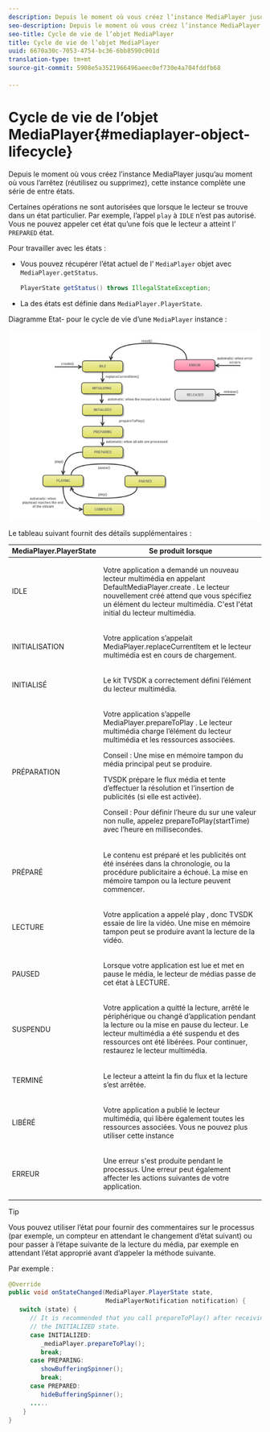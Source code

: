 ```yaml
---
description: Depuis le moment où vous créez l’instance MediaPlayer jusqu’au moment où vous l’arrêtez (réutilisez ou supprimez), cette instance complète une série de  entre états.
seo-description: Depuis le moment où vous créez l’instance MediaPlayer jusqu’au moment où vous l’arrêtez (réutilisez ou supprimez), cette instance complète une série de  entre états.
seo-title: Cycle de vie de l’objet MediaPlayer
title: Cycle de vie de l’objet MediaPlayer
uuid: 6670a30c-7053-4754-bc36-6bb8590c001d
translation-type: tm+mt
source-git-commit: 5908e5a3521966496aeec0ef730e4a704fddfb68

---
```



# Cycle de vie de l’objet MediaPlayer{#mediaplayer-object-lifecycle}

Depuis le moment où vous créez l’instance MediaPlayer jusqu’au moment où vous l’arrêtez (réutilisez ou supprimez), cette instance complète une série de  entre états.

Certaines opérations ne sont autorisées que lorsque le lecteur se trouve dans un état particulier. Par exemple, l’appel `play` à `IDLE` n’est pas autorisé. Vous ne pouvez appeler cet état qu’une fois que le lecteur a atteint l’ `PREPARED` état.

Pour travailler avec les états :

* Vous pouvez récupérer l’état actuel de l’ `MediaPlayer` objet avec `MediaPlayer.getStatus`.

   ```java
   PlayerState getStatus() throws IllegalStateException;
   ```

* La  des états est définie dans `MediaPlayer.PlayerState`.

Diagramme Etat- pour le cycle de vie d’une `MediaPlayer` instance :
<!--<a id="fig_1C55DE3F186F4B36AFFDCDE90379534C"></a>-->

![](assets/player-state-transitions-diagram-android_1.2_web.png)

Le tableau suivant fournit des détails supplémentaires :

<table id="table_426F0093E4214EA88CD72A7796B58DFD"> 
 <thead> 
  <tr> 
   <th colname="col1" class="entry"> MediaPlayer.PlayerState </th> 
   <th colname="col2" class="entry"> Se produit lorsque </th> 
  </tr> 
 </thead>
 <tbody> 
  <tr> 
   <td colname="col1"> <span class="codeph"> IDLE </span> </td> 
   <td colname="col2"> <p>Votre application a demandé un nouveau lecteur multimédia en appelant <span class="codeph"> DefaultMediaPlayer.create </span>. Le lecteur nouvellement créé attend que vous spécifiez un élément du lecteur multimédia. C'est l'état initial du lecteur multimédia. </p> </td> 
  </tr> 
  <tr> 
   <td colname="col1"> <span class="codeph"> INITIALISATION </span> </td> 
   <td colname="col2"> <p>Votre application s’appelait <span class="codeph"> MediaPlayer.replaceCurrentItem </span>et le lecteur multimédia est en cours de chargement. </p> </td> 
  </tr> 
  <tr> 
   <td colname="col1"> <span class="codeph"> INITIALISÉ </span> </td> 
   <td colname="col2"> <p>Le kit TVSDK a correctement défini l’élément du lecteur multimédia. </p> </td> 
  </tr> 
  <tr> 
   <td colname="col1"> <span class="codeph"> PRÉPARATION </span> </td> 
   <td colname="col2"> <p>Votre application s’appelle <span class="codeph"> MediaPlayer.prepareToPlay </span>. Le lecteur multimédia charge l’élément du lecteur multimédia et les ressources associées. </p> <p>Conseil :  Une mise en mémoire tampon du média principal peut se produire. </p> <p>TVSDK prépare le flux média et tente d’effectuer la résolution et l’insertion de publicités (si elle est activée). </p> <p>Conseil :  Pour définir l’heure  du sur une valeur non nulle, appelez <span class="codeph"> prepareToPlay(startTime) </span> avec l’heure en millisecondes. </p> </td> 
  </tr> 
  <tr> 
   <td colname="col1"> <span class="codeph"> PRÉPARÉ </span> </td> 
   <td colname="col2"> <p>Le contenu est préparé et les publicités ont été insérées dans la chronologie, ou la procédure publicitaire a échoué. La mise en mémoire tampon ou la lecture peuvent commencer. </p> </td> 
  </tr> 
  <tr> 
   <td colname="col1"> <span class="codeph"> LECTURE </span> </td> 
   <td colname="col2"> <p>Votre application a appelé <span class="codeph"> play </span>, donc TVSDK essaie de lire la vidéo. Une mise en mémoire tampon peut se produire avant la lecture de la vidéo. </p> </td> 
  </tr> 
  <tr> 
   <td colname="col1"> <span class="codeph"> PAUSED </span> </td> 
   <td colname="col2"> <p>Lorsque votre application est lue et met en pause le média, le lecteur de médias passe de cet état à LECTURE. </p> </td> 
  </tr> 
  <tr> 
   <td colname="col1"> <span class="codeph"> SUSPENDU </span> </td> 
   <td colname="col2"> <p>Votre application a quitté la lecture, arrêté le périphérique ou changé d’application pendant la lecture ou la mise en pause du lecteur. Le lecteur multimédia a été suspendu et des ressources ont été libérées. Pour continuer, restaurez le lecteur multimédia. </p> </td> 
  </tr> 
  <tr> 
   <td colname="col1"> <span class="codeph"> TERMINÉ </span> </td> 
   <td colname="col2"> <p>Le lecteur a atteint la fin du flux et la lecture s’est arrêtée. </p> </td> 
  </tr> 
  <tr> 
   <td colname="col1"> <span class="codeph"> LIBÉRÉ </span> </td> 
   <td colname="col2"> <p>Votre application a publié le lecteur multimédia, qui libère également toutes les ressources associées. Vous ne pouvez plus utiliser cette instance </p> </td> 
  </tr> 
  <tr> 
   <td colname="col1"> <span class="codeph"> ERREUR </span> </td> 
   <td colname="col2"> <p>Une erreur s'est produite pendant le processus. Une erreur peut également affecter les actions suivantes de votre application. </p> </td> 
  </tr> 
 </tbody> 
</table>

>[!TIP]
>
>Vous pouvez utiliser l’état pour fournir des commentaires sur le processus (par exemple, un compteur en attendant le changement d’état suivant) ou pour passer à l’étape suivante de la lecture du média, par exemple en attendant l’état approprié avant d’appeler la méthode suivante.

Par exemple :

```java
@Override 
public void onStateChanged(MediaPlayer.PlayerState state,  
                           MediaPlayerNotification notification) { 
   switch (state) { 
      // It is recommended that you call prepareToPlay() after receiving  
      // the INITIALIZED state. 
      case INITIALIZED: 
         _mediaPlayer.prepareToPlay(); 
         break; 
      case PREPARING: 
         showBufferingSpinner(); 
         break; 
      case PREPARED: 
         hideBufferingSpinner(); 
      ..... 
    } 
}
```

